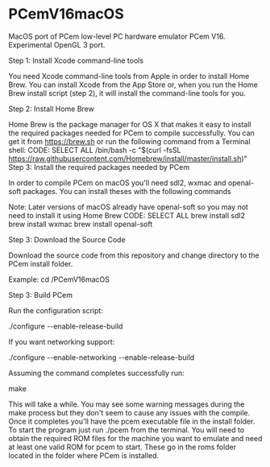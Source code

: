 # PCemV16macOS
MacOS port of PCem low-level PC hardware emulator PCem V16. Experimental OpenGL 3 port. 

Step 1: Install Xcode command-line tools

You need Xcode command-line tools from Apple in order to install Home Brew. You can install Xcode from the App Store or, when you run the Home Brew install script (step 2), it will install the command-line tools for you.

Step 2: Install Home Brew

Home Brew is the package manager for OS X that makes it easy to install the required packages needed for PCem to compile successfully. You can get it from https://brew.sh or run the following command from a Terminal shell:
CODE: SELECT ALL
/bin/bash -c "$(curl -fsSL https://raw.githubusercontent.com/Homebrew/install/master/install.sh)"
Step 3: Install the required packages needed by PCem

In order to compile PCem on macOS you'll need sdl2, wxmac and openal-soft packages. You can install theses with the following commands

Note: Later versions of macOS already have openal-soft so you may not need to install it using Home Brew
CODE: SELECT ALL
brew install sdl2
brew install wxmac
brew install openal-soft

Step 3: Download the Source Code

Download the source code from this repository and change directory to the PCem install folder.

Example: cd /PCemV16macOS

Step 3: Build PCem

Run the configuration script:

./configure --enable-release-build

If you want networking support:

./configure --enable-networking --enable-release-build

Assuming the command completes successfully run:

make

This will take a while. You may see some warning messages during the make process but they don't seem to cause any issues with the compile. Once it completes you'll have the pcem executable file in the install folder. To start the program just run ./pcem from the terminal. You will need to obtain the required ROM files for the machine you want to emulate and need at least one valid ROM for pcem to start. These go in the roms folder located in the folder where PCem is installed.
